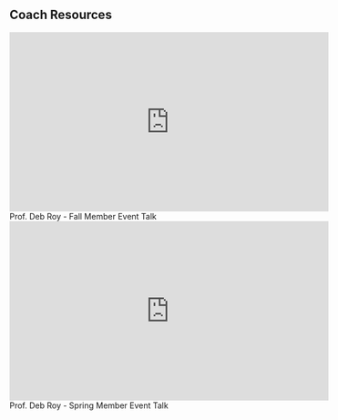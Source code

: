 ## Coach Resources


<iframe width="560" height="315" src="https://www.youtube.com/embed/x39KavTyO9g?rel=0" frameborder="0" allow="autoplay; encrypted-media" allowfullscreen></iframe>
Prof. Deb Roy - Fall Member Event Talk


<iframe width="560" height="315" src="https://www.youtube.com/embed/KdyA7PddeDA?rel=0" frameborder="0" allow="autoplay; encrypted-media" allowfullscreen></iframe>
Prof. Deb Roy - Spring Member Event Talk